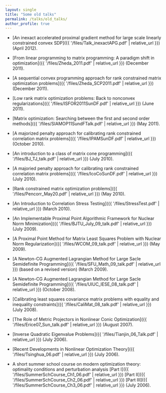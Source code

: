 ```yaml
---
layout: single
title: "Some old talks"
permalink: /talks/old_talks/
author_profile: true
---
```


- [An inexact accelerated proximal gradient method for large scale linearly constrained convex SDP]({{ '/files/Talk_inexactAPG.pdf' | relative_url }}) (April 2012).

- [From linear programming to matrix programming: A paradigm shift in optimization]({{ '/files/Zheda_2011.pdf' | relative_url }}) (December 2011).

- [A sequential convex programming approach for rank constrained matrix optimization problems]({{ '/files/Zheda_SCP2011.pdf' | relative_url }}) (December 2011).

- [Low rank matrix optimization problems: Back to nonconvex regularizations]({{ '/files/ISFOR2011SunDF.pdf' | relative_url }}) (June 2011).

- [Matrix optimization: Searching between the first and second order methods]({{ '/files/SIAMOP11SundFTalk.pdf' | relative_url }}) (May 2011).

- [A majorized penalty approach for calibrating rank constrained correlation matrix problems]({{ '/files/IPAMSunDF.pdf' | relative_url }}) (October 2010).

- [An introduction to a class of matrix cone programming]({{ '/files/BJ_TJ_talk.pdf' | relative_url }}) (July 2010).

- [A majoried penalty approach for calibrating rank constrained correlation matrix problems]({{ '/files/IcoCoSunDF.pdf' | relative_url }}) (July 2010).

- [Rank constrained matrix optimization problems]({{ '/files/Pencorr_May20.pdf' | relative_url }}) (May 2010).

- [An Introduction to Correlation Stress Testing]({{ '/files/StressTest.pdf' | relative_url }}) (March 2010).

- [An Implementable Proximal Point Algorithmic Framework for Nuclear Norm Minimization]({{ '/files/BJTU_July_09_talk.pdf' | relative_url }}) (July 2009).

- [A Proximal Point Method for Matrix Least Squares Problem with Nuclear Norm Regularization]({{ '/files/WCOM_09_talk.pdf' | relative_url }}) (May 2009).

- [A Newton-CG Augmented Lagrangian Method for Large Sacle Semidefinite Programming]({{ '/files/SFU_Math_09_talk.pdf' | relative_url }}) (based on a revised version) (March 2009).

- [A Newton-CG Augmented Lagrangian Method for Large Sacle Semidefinite Programming]({{ '/files/UIUC_IESE_08_talk.pdf' | relative_url }}) (October 2008).

- [Calibrating least squares covariance matrix problems with equality and inequality constraints]({{ '/files/CaliMat_08_talk.pdf' | relative_url }}) (July 2008).

- [The Role of Metric Projectors in Nonlinear Conic Optimization]({{ '/files/Erice07_Sun_talk.pdf' | relative_url }}) (August 2007).

- [Inverse Quadratic Eigenvalue Problems]({{ '/files/Tianjin_06_Talk.pdf' | relative_url }}) (July 2006).

- [Recent Developments in Nonlinear Optimization Theory]({{ '/files/Tsinghua_06.pdf' | relative_url }}) (July 2006).

- A short summer school course on modern optimization theory: optimality conditions and perturbation analysis [Part I]({{ '/files/SummerSchCourse_Ch1_06.pdf' | relative_url }}) [Part II]({{ '/files/SummerSchCourse_Ch2_06.pdf' | relative_url }}) [Part III]({{ '/files/SummerSchCourse_Ch3_06.pdf' | relative_url }}) (July 2006).